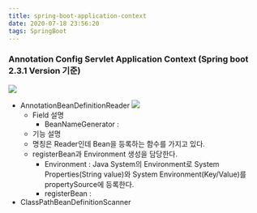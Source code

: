 ```yaml
---
title: spring-boot-application-context
date: 2020-07-18 23:56:20
tags: SpringBoot
---
```


### Annotation Config Servlet Application Context (Spring boot 2.3.1 Version 기준)
![](/images/springboot/applicationContext/annotation_config_servlet_application_context_class_diagram.png)

- AnnotationBeanDefinitionReader
![](/images/springboot/applicationContext/annotated_bean_definition_reader.png)
    - Field 설명
        - BeanNameGenerator : 
    - 기능 설명
    - 명칭은 Reader인데 Bean을 등록하는 함수를 가지고 있다.
    - registerBean과 Environment 생성을 담당한다.
        - Environment : Java System의 Environment로 System Properties(String value)와 System Environment(Key/Value)를 propertySource에 등록한다.
        - registerBean :  
- ClassPathBeanDefinitionScanner